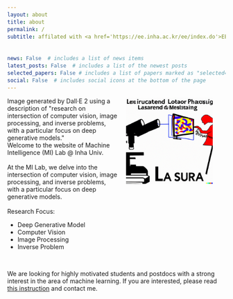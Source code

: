 ```yaml
---
layout: about
title: about
permalink: /
subtitle: affilated with <a href='https://ee.inha.ac.kr/ee/index.do'>EE Department</a> at <a href='https://www.inha.ac.kr/'>Inha University</a> <br> located in Hightech Center, Room 1001 


news: False  # includes a list of news items
latest_posts: False  # includes a list of the newest posts
selected_papers: False # includes a list of papers marked as "selected={true}"
social: False  # includes social icons at the bottom of the page
---
```

<style>
    /* Styles for screens larger than 768px (typical breakpoint for tablets) */
    @media (min-width: 768px) {
        .lab-image {
            width: 200px;
            margin-right: 30px;
        }
        .lab-text {
            max-width: 90%; /* or whatever max width you think looks good */
        }
    }

    /* Styles for screens smaller than 768px */
    @media (max-width: 768px) {
        .lab-image {
            width: 100px; /* adjust as needed for mobile */
            margin-right: 15px;
        }
        .lab-text {
            max-width: 100%; /* 100% minus the image width and a bit of margin */
            flex: 1; /* this allows the text div to take up any remaining space */
        }
    }
</style>

<div style="overflow: auto;">    
    <img class="lab-image" src="/assets/img/lab_about.png" alt="mi-lab" style="float: right; margin-left: 20px; margin-bottom: 10px;">
    <figcaption>
        Image generated by Dall&middot;E 2 using a description of "research on intersection of computer vision, image processing, and inverse problems, with a particular focus on deep generative models."
    </figcaption>
    <div class="lab-text">
        Welcome to the website of Machine Intelligence (MI) Lab @ Inha Univ. <br><br>
        At the MI Lab, we delve into the intersection of computer vision, image processing, and inverse problems, with a particular focus on deep generative models. <br><br>
        Research Focus:
        <ul>
             <li>Deep Generative Model </li>
             <li>Computer Vision </li>
             <li>Image Processing </li>
             <li>Inverse Problem </li>
        </ul>
    </div>
</div>

<br>
    
We are looking for highly motivated students and postdocs with a strong interest in the area of machine learning. If you are interested, please read <a href='https://milab-inha.github.io/group/#prospective'>this instruction</a> and contact me.

<!-- Write your biography here. Tell the world about yourself. Link to your favorite [subreddit](http://reddit.com). You can put a picture in, too. The code is already in, just name your picture `prof_pic.jpg` and put it in the `img/` folder. 

Put your address / P.O. box / other info right below your picture. You can also disable any of these elements by editing `profile` property of the YAML header of your `_pages/about.md`. Edit `_bibliography/papers.bib` and Jekyll will render your [publications page](/al-folio/publications/) automatically.

Link to your social media connections, too. This theme is set up to use [Font Awesome icons](http://fortawesome.github.io/Font-Awesome/) and [Academicons](https://jpswalsh.github.io/academicons/), like the ones below. Add your Facebook, Twitter, LinkedIn, Google Scholar, or just disable all of them. -->
